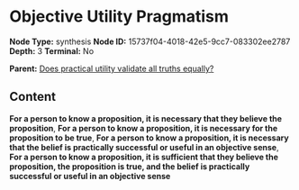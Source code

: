 # Objective Utility Pragmatism

**Node Type:** synthesis
**Node ID:** 15737f04-4018-42e5-9cc7-083302ee2787
**Depth:** 3
**Terminal:** No

**Parent:** [Does practical utility validate all truths equally?](does-practical-utility-validate-all-truths-equally.md)

## Content

**For a person to know a proposition, it is necessary that they believe the proposition**, **For a person to know a proposition, it is necessary for the proposition to be true**, **For a person to know a proposition, it is necessary that the belief is practically successful or useful in an objective sense**, **For a person to know a proposition, it is sufficient that they believe the proposition, the proposition is true, and the belief is practically successful or useful in an objective sense**
